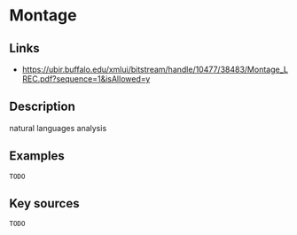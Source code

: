 # Montage

## Links
- https://ubir.buffalo.edu/xmlui/bitstream/handle/10477/38483/Montage_LREC.pdf?sequence=1&isAllowed=y

## Description
natural languages analysis

## Examples

    TODO

## Key sources

    TODO
